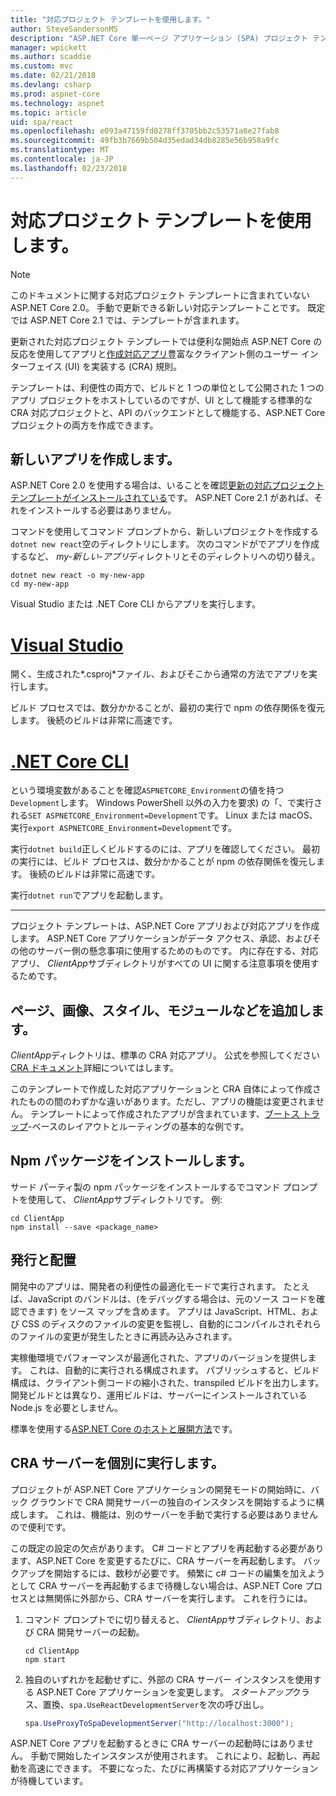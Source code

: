 ```yaml
---
title: "対応プロジェクト テンプレートを使用します。"
author: SteveSandersonMS
description: "ASP.NET Core 単一ページ アプリケーション (SPA) プロジェクト テンプレートを使用して対応と作成対応アプリの作業を開始する方法を説明します。"
manager: wpickett
ms.author: scaddie
ms.custom: mvc
ms.date: 02/21/2018
ms.devlang: csharp
ms.prod: aspnet-core
ms.technology: aspnet
ms.topic: article
uid: spa/react
ms.openlocfilehash: e093a47159fd8278ff3705bb2c53571a8e27fab8
ms.sourcegitcommit: 49fb3b7669b504d35edad34db8285e56b958a9fc
ms.translationtype: MT
ms.contentlocale: ja-JP
ms.lasthandoff: 02/23/2018
---
```

# <a name="use-the-react-project-template"></a>対応プロジェクト テンプレートを使用します。

> [!NOTE]
> このドキュメントに関する対応プロジェクト テンプレートに含まれていない ASP.NET Core 2.0。 手動で更新できる新しい対応テンプレートことです。 既定では ASP.NET Core 2.1 では、テンプレートが含まれます。

更新された対応プロジェクト テンプレートでは便利な開始点 ASP.NET Core の反応を使用してアプリと[作成対応アプリ](https://github.com/facebookincubator/create-react-app)豊富なクライアント側のユーザー インターフェイス (UI) を実装する (CRA) 規則。

テンプレートは、利便性の両方で、ビルドと 1 つの単位として公開された 1 つのアプリ プロジェクトをホストしているのですが、UI として機能する標準的な CRA 対応プロジェクトと、API のバックエンドとして機能する、ASP.NET Core プロジェクトの両方を作成できます。

## <a name="create-a-new-app"></a>新しいアプリを作成します。

ASP.NET Core 2.0 を使用する場合は、いることを確認[更新の対応プロジェクト テンプレートがインストールされている](xref:spa/index#installation)です。 ASP.NET Core 2.1 があれば、それをインストールする必要はありません。

コマンドを使用してコマンド プロンプトから、新しいプロジェクトを作成する`dotnet new react`空のディレクトリにします。 次のコマンドがでアプリを作成するなど、 *my-新しい-アプリ*ディレクトリとそのディレクトリへの切り替え。

```console
dotnet new react -o my-new-app
cd my-new-app
```

Visual Studio または .NET Core CLI からアプリを実行します。

# <a name="visual-studiotabvisual-studio"></a>[Visual Studio](#tab/visual-studio)

開く、生成された*.csproj*ファイル、およびそこから通常の方法でアプリを実行します。

ビルド プロセスでは、数分かかることが、最初の実行で npm の依存関係を復元します。 後続のビルドは非常に高速です。

# <a name="net-core-clitabnetcore-cli"></a>[.NET Core CLI](#tab/netcore-cli)

という環境変数があることを確認`ASPNETCORE_Environment`の値を持つ`Development`します。 Windows PowerShell 以外の入力を要求) の「、で実行される`SET ASPNETCORE_Environment=Development`です。 Linux または macOS、実行`export ASPNETCORE_Environment=Development`です。

実行`dotnet build`正しくビルドするのには、アプリを確認してください。 最初の実行には、ビルド プロセスは、数分かかることが npm の依存関係を復元します。 後続のビルドは非常に高速です。

実行`dotnet run`でアプリを起動します。

---

プロジェクト テンプレートは、ASP.NET Core アプリおよび対応アプリを作成します。 ASP.NET Core アプリケーションがデータ アクセス、承認、およびその他のサーバー側の懸念事項に使用するためのものです。 内に存在する、対応アプリ、 *ClientApp*サブディレクトリがすべての UI に関する注意事項を使用するためです。

## <a name="add-pages-images-styles-modules-etc"></a>ページ、画像、スタイル、モジュールなどを追加します。

*ClientApp*ディレクトリは、標準の CRA 対応アプリ。 公式を参照してください[CRA ドキュメント](https://github.com/facebookincubator/create-react-app/blob/master/packages/react-scripts/template/README.md)詳細についてはします。

このテンプレートで作成した対応アプリケーションと CRA 自体によって作成されたものの間のわずかな違いがあります。ただし、アプリの機能は変更されません。 テンプレートによって作成されたアプリが含まれています、[ブートス トラップ](https://getbootstrap.com/)-ベースのレイアウトとルーティングの基本的な例です。

## <a name="install-npm-packages"></a>Npm パッケージをインストールします。

サード パーティ製の npm パッケージをインストールするでコマンド プロンプトを使用して、 *ClientApp*サブディレクトリです。 例:

```console
cd ClientApp
npm install --save <package_name>
```

## <a name="publish-and-deploy"></a>発行と配置

開発中のアプリは、開発者の利便性の最適化モードで実行されます。 たとえば、JavaScript のバンドルは、(をデバッグする場合は、元のソース コードを確認できます) をソース マップを含めます。 アプリは JavaScript、HTML、および CSS のディスクのファイルの変更を監視し、自動的にコンパイルされそれらのファイルの変更が発生したときに再読み込みされます。

実稼働環境でパフォーマンスが最適化された、アプリのバージョンを提供します。 これは、自動的に実行される構成されます。 パブリッシュすると、ビルド構成は、クライアント側コードの縮小された、transpiled ビルドを出力します。 開発ビルドとは異なり、運用ビルドは、サーバーにインストールされている Node.js を必要としません。

標準を使用する[ASP.NET Core のホストと展開方法](xref:host-and-deploy/index)です。

## <a name="run-the-cra-server-independently"></a>CRA サーバーを個別に実行します。

プロジェクトが ASP.NET Core アプリケーションの開発モードの開始時に、バック グラウンドで CRA 開発サーバーの独自のインスタンスを開始するように構成します。 これは、機能は、別のサーバーを手動で実行する必要はありませんので便利です。

この既定の設定の欠点があります。 C# コードとアプリを再起動する必要があります、ASP.NET Core を変更するたびに、CRA サーバーを再起動します。 バックアップを開始するには、数秒が必要です。 頻繁に c# コードの編集を加えようとして CRA サーバーを再起動するまで待機しない場合は、ASP.NET Core プロセスとは無関係に外部から、CRA サーバーを実行します。 これを行うには。

1. コマンド プロンプトでに切り替えると、 *ClientApp*サブディレクトリ、および CRA 開発サーバーの起動。

    ```console
    cd ClientApp
    npm start
    ```

2. 独自のいずれかを起動せずに、外部の CRA サーバー インスタンスを使用する ASP.NET Core アプリケーションを変更します。 *スタートアップ*クラス、置換、`spa.UseReactDevelopmentServer`を次の呼び出し。

    ```csharp
    spa.UseProxyToSpaDevelopmentServer("http://localhost:3000");
    ```

ASP.NET Core アプリを起動するときに CRA サーバーの起動時にはありません。 手動で開始したインスタンスが使用されます。 これにより、起動し、再起動を高速にできます。 不要になった、たびに再構築する対応アプリケーションが待機しています。
